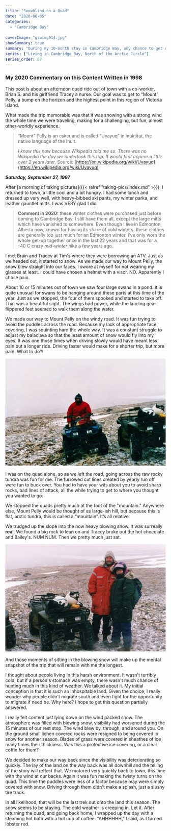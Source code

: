```yaml
---
title: "Snowblind on a Quad"
date: "2020-08-05"
categories: 
  - "Cambridge Bay"

coverImage: "gswimg914.jpg"
showSummary: true
summary: "During my 10-month stay in Cambridge Bay, any chance to get out of town to was a chance not only to explore, but also escape."
series: ["Living in Cambridge Bay, North of the Arctic Circle"]
series_order: 07
---
```

<base target="_blank">

### My 2020 Commentary on this Content Written in 1998

This post is about an afternoon quad ride out of town with a co-worker, Brian S. and his girlfriend Tracey a nurse. Our goal was to get to “Mount” Pelly, a bump on the horizon and the highest point in this region of Victoria Island. 

What made the trip memorable was that it was snowing with a strong wind the whole time we were traveling, making for a challenging, but fun, almost other-worldly experience.

> “Mount” Pelly is an esker and is called “Uvayuq” in inuktitut, the native language of the Inuit.
> 
>  _I know this now because Wikipedia told me so. There was no Wikipedia the day we undertook this trip. It would first appear a little over 2 years later._ Source: [https://en.wikipedia.org/wiki/Uvayuq](https://en.wikipedia.org/wiki/Uvayuq)

**_Saturday, September 27, 1997_**

After [a morning of taking pictures]({{< relref "taking-pics/index.md" >}}), I returned to town, a little cool and a bit hungry. I had some lunch and dressed up very well, with heavy-bibbed ski pants, my winter parka, and leather gauntlet mitts. I was VERY glad I did. 

> **Comment in 2020:** these winter clothes were purchased just before coming to Cambridge Bay. I still have them all, except the large mitts which have vanished to somewhere. Even though I live in Edmonton, Alberta now, known for having its share of cold winters, these clothes are generally too just much for an Edmonton winter. I’ve only worn the whole get-up together once in the last 22 years and that was for a -40 C crazy _mid-winter_ hike a few years ago.

I met Brain and Tracey at Tim's where they were borrowing an ATV. Just as we headed out, it started to snow. As we made our way to Mount Pelly, the snow blew straight into our faces. I swore at myself for not wearing my glasses at least. I could have chosen a helmet with a visor. NO. Apparently I chose pain.

About 10 or 15 minutes out of town we saw four large swans in a pond. It is quite unusual for swans to be hanging around these parts at this time of the year. Just as we stopped, the four of them spooked and started to take off. That was a beautiful sight. The wings had power, while the landing gear flippered feet seemed to walk them along the water.

We made our way to Mount Pelly on the windy road. It was fun trying to avoid the puddles across the road. Because my lack of appropriate face covering, I was squinting hard the whole way. It was a constant struggle to adjust my balaclava so that the least amount of snow would fly into my eyes. It was one those times when driving slowly would have meant less pain but a longer ride. Driving faster would make for a shorter trip, but more pain. What to do?!

![A blurry picture of Grant on the quad](grant-on-quad-1024x684.jpg "A blurry picture of Grant on the quad")

I was on the quad alone, so as we left the road, going across the raw rocky tundra was fun for me. The furrowed cut lines created by yearly run off were fun to buck over. You had to have your wits about you to avoid sharp rocks, bad lines of attack, all the while trying to get to where you thought you wanted to go.

We stopped the quads pretty much at the foot of the "mountain." Anywhere else, Mount Pelly would be thought of as large-ish hill, but because this is flat, arctic tundra, this is called a “mountain”. It’s all relative.

We trudged up the slope into the now heavy blowing snow. It was surreally **real**. We found a big rock to lean on and Tracey broke out the hot chocolate and Bailey's. NUM NUM. Then we pretty much just sat.

![Brian and Tracey](gswimg914.jpg "Brian and Tracey")

And those moments of sitting in the blowing snow will make up the mental snapshot of the trip that will remain with me the longest.

I thought about people living in this harsh environment. It wasn't terribly cold, but if a person's stomach was empty, there wasn't much chance of hunting much in this kind of weather. We talked about it. My initial conception is that it is such an inhospitable land. Given the choice, I really wonder why people didn't migrate south and even fight for the opportunity to migrate if need be. Why here? I hope to get this question partially answered.

I really felt content just lying down on the wind packed snow. The atmosphere was filled with blowing snow, visibility had worsened during the 15 minutes of our rest stop. The wind blew by, through, and around you. On the ground small lichen covered rocks were resigned to being covered in snow for another season. Blades of grass were covered in sheathes of ice many times their thickness. Was this a protective ice covering, or a clear coffin for them?

We decided to make our way back since the visibility was deteriorating so quickly. The lay of the land on the way back was all downhill and the telling of the story will reflect that. We motored very quickly back to town, this time with the wind at our backs. Again it was fun making the twisty turns on the quad. This time the puddles were less of a factor because may were simply covered with snow. Driving through them didn't make a splash, just a slushy tire track.

In all likelihood, that will be the last trek out onto the land this season. The snow seems to be staying. The cold weather is creeping in. Let it. After returning the quad, and going back home, I wrapped up the day with a steaming hot bath with a hot cup of coffee. "AHHHHHH," I said, as I turned lobster red.
